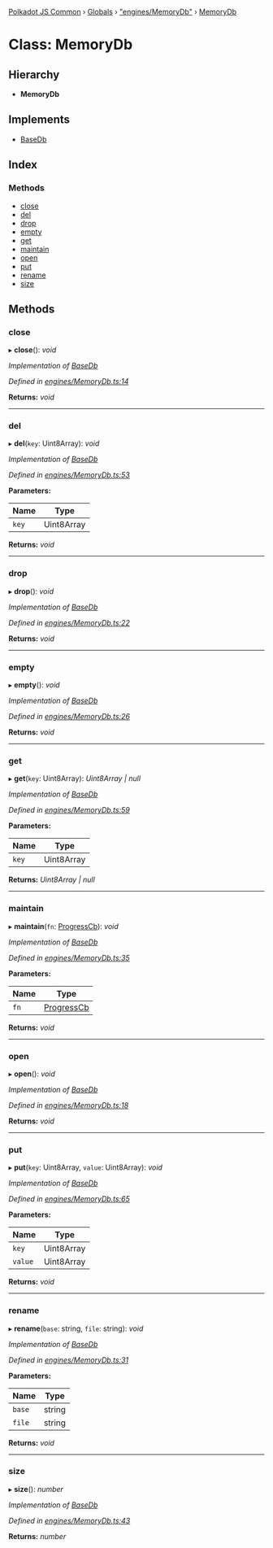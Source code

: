 [Polkadot JS Common](../README.md) › [Globals](../globals.md) › ["engines/MemoryDb"](../modules/_engines_memorydb_.md) › [MemoryDb](_engines_memorydb_.memorydb.md)

# Class: MemoryDb

## Hierarchy

* **MemoryDb**

## Implements

* [BaseDb](../interfaces/_types_.basedb.md)

## Index

### Methods

* [close](_engines_memorydb_.memorydb.md#close)
* [del](_engines_memorydb_.memorydb.md#del)
* [drop](_engines_memorydb_.memorydb.md#drop)
* [empty](_engines_memorydb_.memorydb.md#empty)
* [get](_engines_memorydb_.memorydb.md#get)
* [maintain](_engines_memorydb_.memorydb.md#maintain)
* [open](_engines_memorydb_.memorydb.md#open)
* [put](_engines_memorydb_.memorydb.md#put)
* [rename](_engines_memorydb_.memorydb.md#rename)
* [size](_engines_memorydb_.memorydb.md#size)

## Methods

###  close

▸ **close**(): *void*

*Implementation of [BaseDb](../interfaces/_types_.basedb.md)*

*Defined in [engines/MemoryDb.ts:14](https://github.com/polkadot-js/common/blob/408129d5/packages/db/src/engines/MemoryDb.ts#L14)*

**Returns:** *void*

___

###  del

▸ **del**(`key`: Uint8Array): *void*

*Implementation of [BaseDb](../interfaces/_types_.basedb.md)*

*Defined in [engines/MemoryDb.ts:53](https://github.com/polkadot-js/common/blob/408129d5/packages/db/src/engines/MemoryDb.ts#L53)*

**Parameters:**

Name | Type |
------ | ------ |
`key` | Uint8Array |

**Returns:** *void*

___

###  drop

▸ **drop**(): *void*

*Implementation of [BaseDb](../interfaces/_types_.basedb.md)*

*Defined in [engines/MemoryDb.ts:22](https://github.com/polkadot-js/common/blob/408129d5/packages/db/src/engines/MemoryDb.ts#L22)*

**Returns:** *void*

___

###  empty

▸ **empty**(): *void*

*Implementation of [BaseDb](../interfaces/_types_.basedb.md)*

*Defined in [engines/MemoryDb.ts:26](https://github.com/polkadot-js/common/blob/408129d5/packages/db/src/engines/MemoryDb.ts#L26)*

**Returns:** *void*

___

###  get

▸ **get**(`key`: Uint8Array): *Uint8Array | null*

*Implementation of [BaseDb](../interfaces/_types_.basedb.md)*

*Defined in [engines/MemoryDb.ts:59](https://github.com/polkadot-js/common/blob/408129d5/packages/db/src/engines/MemoryDb.ts#L59)*

**Parameters:**

Name | Type |
------ | ------ |
`key` | Uint8Array |

**Returns:** *Uint8Array | null*

___

###  maintain

▸ **maintain**(`fn`: [ProgressCb](../modules/_types_.md#progresscb)): *void*

*Implementation of [BaseDb](../interfaces/_types_.basedb.md)*

*Defined in [engines/MemoryDb.ts:35](https://github.com/polkadot-js/common/blob/408129d5/packages/db/src/engines/MemoryDb.ts#L35)*

**Parameters:**

Name | Type |
------ | ------ |
`fn` | [ProgressCb](../modules/_types_.md#progresscb) |

**Returns:** *void*

___

###  open

▸ **open**(): *void*

*Implementation of [BaseDb](../interfaces/_types_.basedb.md)*

*Defined in [engines/MemoryDb.ts:18](https://github.com/polkadot-js/common/blob/408129d5/packages/db/src/engines/MemoryDb.ts#L18)*

**Returns:** *void*

___

###  put

▸ **put**(`key`: Uint8Array, `value`: Uint8Array): *void*

*Implementation of [BaseDb](../interfaces/_types_.basedb.md)*

*Defined in [engines/MemoryDb.ts:65](https://github.com/polkadot-js/common/blob/408129d5/packages/db/src/engines/MemoryDb.ts#L65)*

**Parameters:**

Name | Type |
------ | ------ |
`key` | Uint8Array |
`value` | Uint8Array |

**Returns:** *void*

___

###  rename

▸ **rename**(`base`: string, `file`: string): *void*

*Implementation of [BaseDb](../interfaces/_types_.basedb.md)*

*Defined in [engines/MemoryDb.ts:31](https://github.com/polkadot-js/common/blob/408129d5/packages/db/src/engines/MemoryDb.ts#L31)*

**Parameters:**

Name | Type |
------ | ------ |
`base` | string |
`file` | string |

**Returns:** *void*

___

###  size

▸ **size**(): *number*

*Implementation of [BaseDb](../interfaces/_types_.basedb.md)*

*Defined in [engines/MemoryDb.ts:43](https://github.com/polkadot-js/common/blob/408129d5/packages/db/src/engines/MemoryDb.ts#L43)*

**Returns:** *number*
